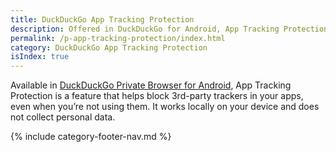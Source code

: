 ```yaml
---
title: DuckDuckGo App Tracking Protection
description: Offered in DuckDuckGo for Android, App Tracking Protection helps block 3rd-party trackers in your other apps, even when you’re not using them.
permalink: /p-app-tracking-protection/index.html
category: DuckDuckGo App Tracking Protection
isIndex: true
---
```


Available in [DuckDuckGo Private Browser for Android](https://play.google.com/store/apps/details?id=com.duckduckgo.mobile.android), App Tracking Protection is a feature that helps block 3rd-party trackers in your apps, even when you’re not using them. It works locally on your device and does not collect personal data.

{% include category-footer-nav.md %}
